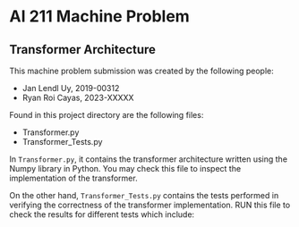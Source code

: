 # AI 211 Machine Problem
## Transformer Architecture

This machine problem submission was created by the following people:
- Jan Lendl Uy, 2019-00312
- Ryan Roi Cayas, 2023-XXXXX

Found in this project directory are the following files:

- Transformer.py
- Transformer_Tests.py

In `Transformer.py`, it contains the transformer architecture written using the Numpy library in Python. You may check this file to inspect the implementation of the transformer.

On the other hand, `Transformer_Tests.py` contains the tests performed in verifying the correctness of the transformer implementation. RUN this file to check the results for different tests which include:

